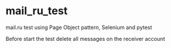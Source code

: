 # mail_ru_test
mail.ru test using Page Object pattern, Selenium and pytest

Before start the test delete all messages on the receiver account
